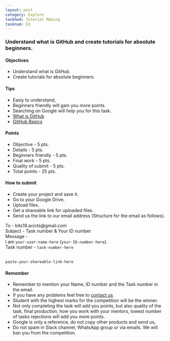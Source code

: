 ```yaml
---
layout: post
category: Explore
taskhed: Tutorial Making
tasknum: E3
---
```

### Understand what is GitHub and create tutorials for absolute beginners.


#### **Objectives**

- Understand what is GitHub.
- Create tutorials for absolute beginners.

#### **Tips**

- Easiy to understand,
- Beginners friendly will gain you more points.
- Searching on Google will help you for this task.
- [What is GitHub](https://www.youtube.com/watch?v=w3jLJU7DT5E)
- [GitHub Basics](https://www.youtube.com/watch?v=0fKg7e37bQE)

#### **Points**

- Objective - 5 pts.
- Details - 5 pts.
- Beginners friendly - 5 pts.
- Final work - 5 pts.
- Quality of submit - 5 pts.
- <div class="total">Total points - 25 pts.</div>

#### **How to submit**

- Create your project and save it.
- Go to your Google Drive.
- Upload files.
- Get a shareable link for uploaded files.
- Send us the link to our email address (Structure for the email as follows).

<div class="highlightcode">
To - bits19.acicts@gmail.com
<br/>
Subject - Task number & Your ID number
<br/>
Message -
<br/>
I am <code>your-user-name-here</code> (<code>your-ID-number-here</code>).
<br/>
Task number - <code>task-number-here</code>
<br/><br/>

<code>paste-your-shareable-link-here</code>
<br/>
</div>

#### **Remember**
- Remember to mention your Name, ID number and the Task number in the email.
- If you have any problems feel free to <a href="../contact.html" target="_blank">contact us</a>.
- Student with the highest marks for the competition will be the winner.
- Not only completing the task will add you points, but also quality of the task, final production, how you work with your mentors, lowest number of tasks rejections will add you more points.
- Google is only a reference, do not copy other products and send us,
- Do not spam in Slack channel, WhatsApp group or via emails. We will ban you from the competition.
